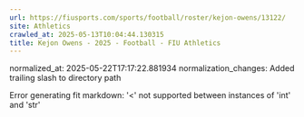 ```yaml
---
url: https://fiusports.com/sports/football/roster/kejon-owens/13122/
site: Athletics
crawled_at: 2025-05-13T10:04:44.130315
title: Kejon Owens - 2025 - Football - FIU Athletics
---
```

normalized_at: 2025-05-22T17:17:22.881934
normalization_changes: Added trailing slash to directory path

Error generating fit markdown: '<' not supported between instances of 'int' and 'str'